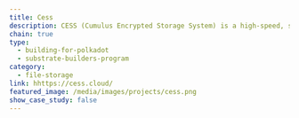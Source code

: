 ```yaml
---
title: Cess
description: CESS (Cumulus Encrypted Storage System) is a high-speed, secure, and scalable decentralized cloud storage network developed with Substrate. It aims to become the first decentralized storage project that offers full data services for large scale commercial applications.
chain: true
type:
  - building-for-polkadot
  - substrate-builders-program
category:
  - file-storage
link: hhttps://cess.cloud/
featured_image: /media/images/projects/cess.png
show_case_study: false
---
```

